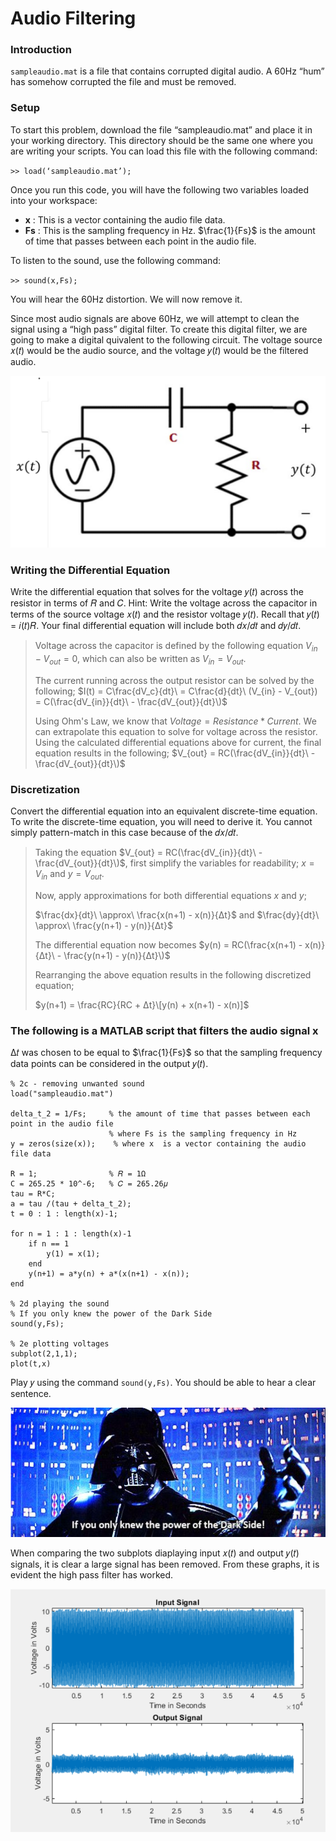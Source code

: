 # Audio Filtering
### Introduction
`sampleaudio.mat` is a file that contains corrupted digital audio. A 60Hz “hum” has somehow corrupted the file and must be removed.

### Setup
To start this problem, download the file “sampleaudio.mat” and place it in your working 
directory. This directory should be the same one where you are writing your scripts. You can load this file with the following command:

`>> load(‘sampleaudio.mat’);`

Once you run this code, you will have the following two variables loaded into your workspace:
  * **x** : This is a vector containing the audio file data. 
  * **Fs** : This is the sampling frequency in Hz. $\frac{1}{Fs}\$ is the amount of time that passes between each point in the audio file. 

To listen to the sound, use the following command:

`>> sound(x,Fs);`

You will hear the 60Hz distortion. We will now remove it.

Since most audio signals are above 60Hz, we will attempt to clean the signal using a “high pass” digital filter. To create this digital filter, we are going to make a digital quivalent to the following circuit. The voltage source 𝑥(𝑡) would be the audio source, and the voltage 𝑦(𝑡) would be the filtered audio.

![AudioFilterDigitalCircuit](https://github.com/QueenSophiaLo/MATLAB-Circuits-Projects/blob/main/Project%201/Images/AudioFilterEquivilentDigitalCircuit.PNG)

### Writing the Differential Equation
Write the differential equation that solves for the voltage 𝑦(𝑡) across the resistor in terms of 𝑅 and 𝐶. Hint: Write the voltage across the capacitor in terms of the source voltage 𝑥(𝑡) and the resistor voltage 𝑦(𝑡). Recall that 𝑦(𝑡) = 𝑖(𝑡)𝑅. Your final differential equation will include both 𝑑𝑥/𝑑𝑡 and 𝑑𝑦/𝑑𝑡.

> Voltage across the capacitor is defined by the following equation $V_{in} - V_{out} = 0$, which can also be written as $V_{in} = V_{out}$.
>
> The current running across the output resistor can be solved by the following; $I(t) = C\frac{dV_c}{dt}\ = C\frac{d}{dt}\ (V_{in} - V_{out}) = C(\frac{dV_{in}}{dt}\ - \frac{dV_{out}}{dt}\)$
>
> Using Ohm's Law, we know that $Voltage = Resistance * Current$. We can extrapolate this equation to solve for voltage across the resistor. Using the calculated differential equations above for current, the final equation results in the following;
> $V_{out} = RC(\frac{dV_{in}}{dt}\ - \frac{dV_{out}}{dt}\)$

### Discretization
Convert the differential equation into an equivalent discrete-time equation. To write the discrete-time equation, you will need to derive it. You cannot simply pattern-match in this case because of the 𝑑𝑥/𝑑𝑡.

> Taking the equation $V_{out} = RC(\frac{dV_{in}}{dt}\ - \frac{dV_{out}}{dt}\)$, first simplify the variables for readability; $x = V_{in}$ and $y = V_{out}$.
>
> Now, apply approximations for both differential equations $x$ and $y$;
>
>  $\frac{dx}{dt}\ \approx\ \frac{x(n+1) - x(n)}{Δt}\$   and   $\frac{dy}{dt}\ \approx\ \frac{y(n+1) - y(n)}{Δt}\$
>
> The differential equation now becomes $y(n) = RC(\frac{x(n+1) - x(n)}{Δt}\ - \frac{y(n+1) - y(n)}{Δt}\)$
>
> Rearranging the above equation results in the following discretized equation;
>
> $y(n+1) = \frac{RC}{RC + Δt}\[y(n) + x(n+1) - x(n)]$

### The following is a MATLAB script that filters the audio signal x
Δ𝑡 was chosen to be equal to $\frac{1}{Fs}\$ so that the sampling frequency data points can be considered in the output 𝑦(𝑡).

```
% 2c - removing unwanted sound
load("sampleaudio.mat")

delta_t_2 = 1/Fs;     % the amount of time that passes between each point in the audio file
                      % where Fs is the sampling frequency in Hz
y = zeros(size(x));    % where x  is a vector containing the audio file data

R = 1;                % 𝑅 = 1Ω
C = 265.25 * 10^-6;   % 𝐶 = 265.26𝜇
tau = R*C;
a = tau /(tau + delta_t_2);
t = 0 : 1 : length(x)-1;

for n = 1 : 1 : length(x)-1
	if n == 1
    	y(1) = x(1);
	end
	y(n+1) = a*y(n) + a*(x(n+1) - x(n));
end

% 2d playing the sound
% If you only knew the power of the Dark Side
sound(y,Fs);

% 2e plotting voltages
subplot(2,1,1);
plot(t,x)
```

Play 𝑦 using the command `sound(y,Fs)`. You should be able to hear a clear sentence.

![Sentence](https://github.com/QueenSophiaLo/MATLAB-Circuits-Projects/blob/main/Project%201/Images/IfOnlyYouKnewThePowerOfTheDarkSideQuote.PNG)

When comparing the two subplots diaplaying input 𝑥(𝑡) and output 𝑦(𝑡) signals, it is clear a large signal has been removed. From these graphs, it is evident the high pass filter has worked.

![AudioFilteringSubplots](https://github.com/QueenSophiaLo/MATLAB-Circuits-Projects/blob/main/Project%201/Images/AudioFilteringInputOutputGraphs.PNG)

